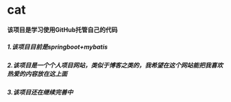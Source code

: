 # cat
<b>该项目是学习使用GitHub托管自己的代码</b>
<h5>1.该项目目前是springboot+mybatis</h5>
<h5>2.该项目是一个个人项目网站，类似于博客之类的，我希望在这个网站能把我喜欢热爱的内容放在这上面</h5>
<h5>3.该项目还在继续完善中</h5>
